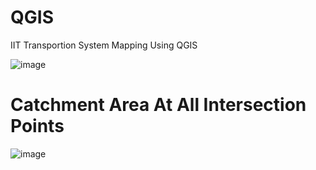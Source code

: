 # QGIS

IIT Transportion System Mapping Using QGIS

![image](https://github.com/kumar306Ankit/QGIS/assets/102457011/2c5a68c5-4eef-43cd-9173-32d0b0182ea4)

# Catchment Area At All Intersection Points

![image](https://github.com/kumar306Ankit/QGIS/assets/102457011/e69992d2-60e9-4743-b291-1cf8fd87f4db)

